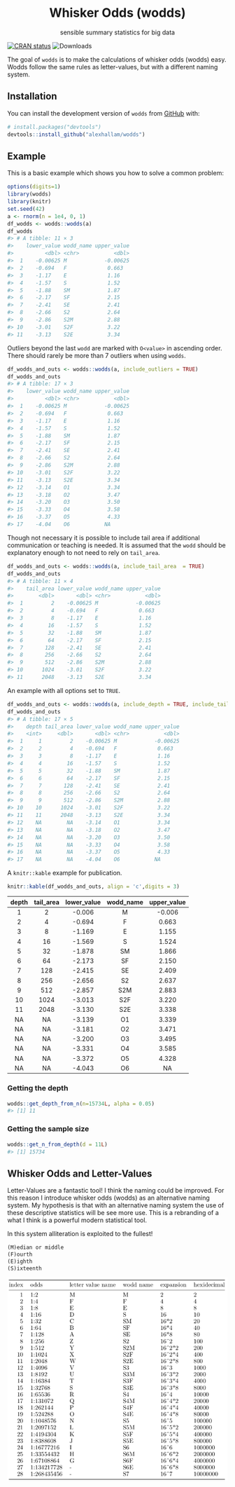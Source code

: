 

<!-- README.md is generated from README.Rmd. Please edit that file -->
<h1 align="center">
Whisker Odds (wodds)
</h1>
<p align="center">
sensible summary statistics for big data
</p>
<!-- badges: start -->

[![CRAN
status](https://www.r-pkg.org/badges/version/wodds)](https://cran.r-project.org/package=wodds)
![Downloads](https://cranlogs.r-pkg.org/badges/wodds)

<!-- badges: end -->

The goal of `wodds` is to make the calculations of whisker odds (wodds)
easy. Wodds follow the same rules as letter-values, but with a different
naming system.

## Installation

You can install the development version of `wodds` from
[GitHub](https://github.com) with:

``` r
# install.packages("devtools")
devtools::install_github("alexhallam/wodds")
```

## Example

This is a basic example which shows you how to solve a common problem:

``` r
options(digits=1)
library(wodds)
library(knitr)
set.seed(42)
a <- rnorm(n = 1e4, 0, 1)
df_wodds <- wodds::wodds(a)
df_wodds
#> # A tibble: 11 × 3
#>    lower_value wodd_name upper_value
#>          <dbl> <chr>           <dbl>
#>  1    -0.00625 M            -0.00625
#>  2    -0.694   F             0.663  
#>  3    -1.17    E             1.16   
#>  4    -1.57    S             1.52   
#>  5    -1.88    SM            1.87   
#>  6    -2.17    SF            2.15   
#>  7    -2.41    SE            2.41   
#>  8    -2.66    S2            2.64   
#>  9    -2.86    S2M           2.88   
#> 10    -3.01    S2F           3.22   
#> 11    -3.13    S2E           3.34
```

Outliers beyond the last `wodd` are marked with `O<value>` in ascending
order. There should rarely be more than 7 outliers when using `wodds`.

``` r
df_wodds_and_outs <- wodds::wodds(a, include_outliers = TRUE)
df_wodds_and_outs
#> # A tibble: 17 × 3
#>    lower_value wodd_name upper_value
#>          <dbl> <chr>           <dbl>
#>  1    -0.00625 M            -0.00625
#>  2    -0.694   F             0.663  
#>  3    -1.17    E             1.16   
#>  4    -1.57    S             1.52   
#>  5    -1.88    SM            1.87   
#>  6    -2.17    SF            2.15   
#>  7    -2.41    SE            2.41   
#>  8    -2.66    S2            2.64   
#>  9    -2.86    S2M           2.88   
#> 10    -3.01    S2F           3.22   
#> 11    -3.13    S2E           3.34   
#> 12    -3.14    O1            3.34   
#> 13    -3.18    O2            3.47   
#> 14    -3.20    O3            3.50   
#> 15    -3.33    O4            3.58   
#> 16    -3.37    O5            4.33   
#> 17    -4.04    O6           NA
```

Though not necessary it is possible to include tail area if additional
communication or teaching is needed. It is assumed that the `wodd`
should be explanatory enough to not need to rely on `tail_area`.

``` r
df_wodds_and_outs <- wodds::wodds(a, include_tail_area  = TRUE)
df_wodds_and_outs
#> # A tibble: 11 × 4
#>    tail_area lower_value wodd_name upper_value
#>        <dbl>       <dbl> <chr>           <dbl>
#>  1         2    -0.00625 M            -0.00625
#>  2         4    -0.694   F             0.663  
#>  3         8    -1.17    E             1.16   
#>  4        16    -1.57    S             1.52   
#>  5        32    -1.88    SM            1.87   
#>  6        64    -2.17    SF            2.15   
#>  7       128    -2.41    SE            2.41   
#>  8       256    -2.66    S2            2.64   
#>  9       512    -2.86    S2M           2.88   
#> 10      1024    -3.01    S2F           3.22   
#> 11      2048    -3.13    S2E           3.34
```

An example with all options set to `TRUE`.

``` r
df_wodds_and_outs <- wodds::wodds(a, include_depth = TRUE, include_tail_area = TRUE, include_outliers = TRUE)
df_wodds_and_outs
#> # A tibble: 17 × 5
#>    depth tail_area lower_value wodd_name upper_value
#>    <int>     <dbl>       <dbl> <chr>           <dbl>
#>  1     1         2    -0.00625 M            -0.00625
#>  2     2         4    -0.694   F             0.663  
#>  3     3         8    -1.17    E             1.16   
#>  4     4        16    -1.57    S             1.52   
#>  5     5        32    -1.88    SM            1.87   
#>  6     6        64    -2.17    SF            2.15   
#>  7     7       128    -2.41    SE            2.41   
#>  8     8       256    -2.66    S2            2.64   
#>  9     9       512    -2.86    S2M           2.88   
#> 10    10      1024    -3.01    S2F           3.22   
#> 11    11      2048    -3.13    S2E           3.34   
#> 12    NA        NA    -3.14    O1            3.34   
#> 13    NA        NA    -3.18    O2            3.47   
#> 14    NA        NA    -3.20    O3            3.50   
#> 15    NA        NA    -3.33    O4            3.58   
#> 16    NA        NA    -3.37    O5            4.33   
#> 17    NA        NA    -4.04    O6           NA
```

A `knitr::kable` example for publication.

``` r
knitr::kable(df_wodds_and_outs, align = 'c',digits = 3)
```

| depth | tail\_area | lower\_value | wodd\_name | upper\_value |
|:-----:|:----------:|:------------:|:----------:|:------------:|
|   1   |     2      |    -0.006    |     M      |    -0.006    |
|   2   |     4      |    -0.694    |     F      |    0.663     |
|   3   |     8      |    -1.169    |     E      |    1.155     |
|   4   |     16     |    -1.569    |     S      |    1.524     |
|   5   |     32     |    -1.878    |     SM     |    1.866     |
|   6   |     64     |    -2.173    |     SF     |    2.150     |
|   7   |    128     |    -2.415    |     SE     |    2.409     |
|   8   |    256     |    -2.656    |     S2     |    2.637     |
|   9   |    512     |    -2.857    |    S2M     |    2.883     |
|  10   |    1024    |    -3.013    |    S2F     |    3.220     |
|  11   |    2048    |    -3.130    |    S2E     |    3.338     |
|  NA   |     NA     |    -3.139    |     O1     |    3.339     |
|  NA   |     NA     |    -3.181    |     O2     |    3.471     |
|  NA   |     NA     |    -3.200    |     O3     |    3.495     |
|  NA   |     NA     |    -3.331    |     O4     |    3.585     |
|  NA   |     NA     |    -3.372    |     O5     |    4.328     |
|  NA   |     NA     |    -4.043    |     O6     |      NA      |

### Getting the depth

``` r
wodds::get_depth_from_n(n=15734L, alpha = 0.05)
#> [1] 11
```

### Getting the sample size

``` r
wodds::get_n_from_depth(d = 11L)
#> [1] 15734
```

## Whisker Odds and Letter-Values

Letter-Values are a fantastic tool! I think the naming could be
improved. For this reason I introduce whisker odds (wodds) as an
alternative naming system. My hypothesis is that with an alternative
naming system the use of these descriptive statistics will be see more
use. This is a rebranding of a what I think is a powerful modern
statistical tool.

In this system alliteration is exploited to the fullest!

```
(M)edian or middle
(F)ourth
(E)ighth
(S)ixteenth
```

![](man/figures/table.png)
